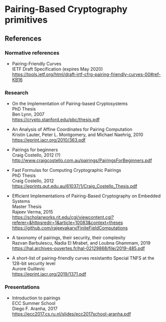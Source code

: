 # Pairing-Based Cryptography primitives

## References

### Normative references

- Pairing-Friendly Curves\
  IETF Draft Specification (expires May 2020)\
  https://tools.ietf.org/html/draft-irtf-cfrg-pairing-friendly-curves-00#ref-KB16

### Research

- On the Implementation of Pairing-based Cryptosystems\
  PhD Thesis\
  Ben Lynn, 2007\
  https://crypto.stanford.edu/pbc/thesis.pdf

- An Analysis of Affine Coordinates for Pairing Computation\
  Kristin Lauter, Peter L. Montgomery, and Michael Naehrig, 2010\
  https://eprint.iacr.org/2010/363.pdf

- Pairings for beginners\
  Craig Costello, 2012 (?)\
  http://www.craigcostello.com.au/pairings/PairingsForBeginners.pdf

- Fast Formulas for Computing Cryptographic Pairings\
  PhD Thesis\
  Craig Costello, 2012\
  https://eprints.qut.edu.au/61037/1/Craig_Costello_Thesis.pdf

- Efficient Implementations of Pairing-Based Cryptography on Embedded Systems\
  Master Thesis\
  Rajeev Verma, 2015\
  https://scholarworks.rit.edu/cgi/viewcontent.cgi?referer=&httpsredir=1&article=10083&context=theses
  https://github.com/rajeevakarv/FiniteFieldComputations

- A taxonomy of pairings, their security, their complexity\
  Razvan Barbulescu, Nadia El Mrabet, and Loubna Ghammam, 2019\
  https://hal.archives-ouvertes.fr/hal-02129868/file/2019-485.pdf

- A short-list of pairing-friendly curves resistantto Special TNFS at the 128-bit security level\
  Aurore Guillevic\
  https://eprint.iacr.org/2019/1371.pdf

### Presentations

- Introduction to pairings\
  ECC Summer School\
  Diego F. Aranha, 2017\
  https://ecc2017.cs.ru.nl/slides/ecc2017school-aranha.pdf
